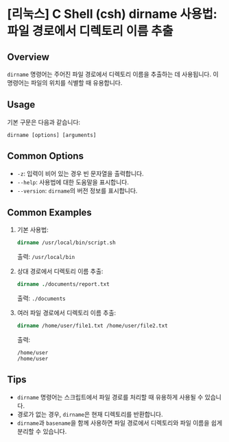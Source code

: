 # [리눅스] C Shell (csh) dirname 사용법: 파일 경로에서 디렉토리 이름 추출

## Overview
`dirname` 명령어는 주어진 파일 경로에서 디렉토리 이름을 추출하는 데 사용됩니다. 이 명령어는 파일의 위치를 식별할 때 유용합니다.

## Usage
기본 구문은 다음과 같습니다:
```
dirname [options] [arguments]
```

## Common Options
- `-z`: 입력이 비어 있는 경우 빈 문자열을 출력합니다.
- `--help`: 사용법에 대한 도움말을 표시합니다.
- `--version`: `dirname`의 버전 정보를 표시합니다.

## Common Examples
1. 기본 사용법:
   ```csh
   dirname /usr/local/bin/script.sh
   ```
   출력: `/usr/local/bin`

2. 상대 경로에서 디렉토리 이름 추출:
   ```csh
   dirname ./documents/report.txt
   ```
   출력: `./documents`

3. 여러 파일 경로에서 디렉토리 이름 추출:
   ```csh
   dirname /home/user/file1.txt /home/user/file2.txt
   ```
   출력:
   ```
   /home/user
   /home/user
   ```

## Tips
- `dirname` 명령어는 스크립트에서 파일 경로를 처리할 때 유용하게 사용될 수 있습니다.
- 경로가 없는 경우, `dirname`은 현재 디렉토리를 반환합니다.
- `dirname`과 `basename`을 함께 사용하면 파일 경로에서 디렉토리와 파일 이름을 쉽게 분리할 수 있습니다.